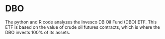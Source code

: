 # DBO
The python and R code analyzes the Invesco DB Oil Fund (DBO) ETF. This ETF is based on the value of crude oil futures contracts, which is where the DBO invests 100% of its assets.
